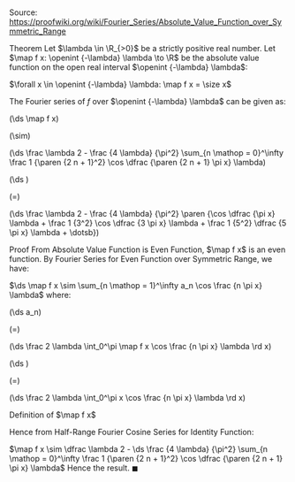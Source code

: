 # 

Source: https://proofwiki.org/wiki/Fourier_Series/Absolute_Value_Function_over_Symmetric_Range

Theorem
Let $\lambda \in \R_{>0}$ be a strictly positive real number.
Let $\map f x: \openint {-\lambda} \lambda \to \R$ be the absolute value function on the open real interval $\openint {-\lambda} \lambda$:

$\forall x \in \openint {-\lambda} \lambda: \map f x = \size x$

The Fourier series of $f$ over $\openint {-\lambda} \lambda$ can be given as:














\(\ds \map f x\)

\(\sim\)







\(\ds \frac \lambda 2 - \frac {4 \lambda} {\pi^2} \sum_{n \mathop = 0}^\infty \frac 1 {\paren {2 n + 1}^2} \cos \dfrac {\paren {2 n + 1} \pi x} \lambda\)




















\(\ds \)

\(=\)







\(\ds \frac \lambda 2 - \frac {4 \lambda} {\pi^2} \paren {\cos \dfrac {\pi x} \lambda + \frac 1 {3^2} \cos \dfrac {3 \pi x} \lambda + \frac 1 {5^2} \dfrac {5 \pi x} \lambda + \dotsb}\)











Proof
From Absolute Value Function is Even Function, $\map f x$ is an even function.
By Fourier Series for Even Function over Symmetric Range, we have:

$\ds \map f x \sim \sum_{n \mathop = 1}^\infty a_n \cos \frac {n \pi x} \lambda$
where:














\(\ds a_n\)

\(=\)







\(\ds \frac 2 \lambda \int_0^\pi \map f x \cos \frac {n \pi x} \lambda \rd x\)




















\(\ds \)

\(=\)







\(\ds \frac 2 \lambda \int_0^\pi x \cos \frac {n \pi x} \lambda \rd x\)





Definition of $\map f x$




Hence from Half-Range Fourier Cosine Series for Identity Function:

$\map f x \sim \dfrac \lambda 2 - \ds \frac {4 \lambda} {\pi^2} \sum_{n \mathop = 0}^\infty \frac 1 {\paren {2 n + 1}^2} \cos \dfrac {\paren {2 n + 1} \pi x} \lambda$
Hence the result.
$\blacksquare$





